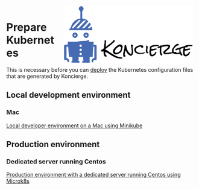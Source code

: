 <img src="images/koncierge-logo.svg" alt="Koncierge" style="float: right; margin-right: 10px; margin-left: 10px;  height: 150px" />

# Prepare Kubernetes

This is necessary before you can [deploy](deploy.md) the Kubernetes configuration
files that are generated by Koncierge. 

## Local development environment

### Mac
[Local developer environment on a Mac using Minikube](prepare-local-mac-minikube.md)

## Production environment
### Dedicated server running Centos

[Production environment with a dedicated server running Centos using Microk8s](prepare-production-centos-microk8s.md)

